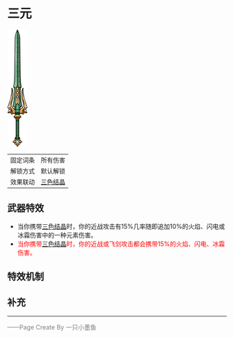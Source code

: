# 三元
![三元](../Img/Texture2D_Sword/三元.png)

|||
|:----:|:----:|
|固定词条|所有伤害|
|解锁方式|默认解锁|
|效果联动|[三色结晶](../Potions/Potion_ThreeColorCrystal.md)|


## 武器特效
- 当你携带[三色结晶](../Potions/Potion_ThreeColorCrystal.md)时，你的近战攻击有15%几率随即追加10%的火焰、闪电或冰霜伤害中的一种元素伤害。
- <font color=red>当你携带[三色结晶](../Potions/Potion_ThreeColorCrystal.md)时，你的近战或飞剑攻击都会携带15%的火焰、闪电、冰霜伤害。</font>

## 特效机制

## 补充

---

<font color=grey>——Page Create By 一只小墨鱼</font>
